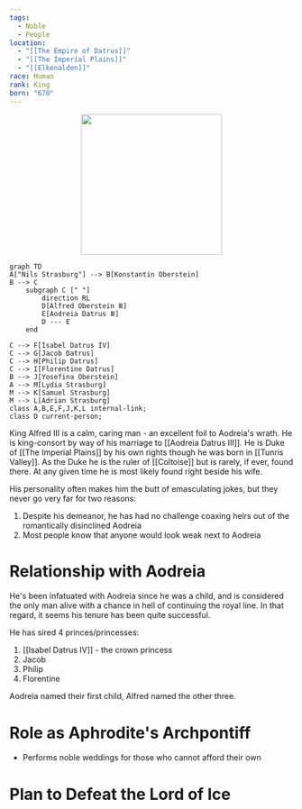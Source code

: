 ```yaml
---
tags:
  - Noble
  - People
location:
  - "[[The Empire of Datrus]]"
  - "[[The Imperial Plains]]"
  - "[[Elkenalden]]"
race: Human
rank: King
born: "670"
---
```

<p style="text-align:center;"><img src="https://foundry-vtt-kb.s3.us-east-2.amazonaws.com/Images/Tokens/NPCs/Nobles/Duke%20Alfred%20III%203.png" width="250" height="250"></p>

```mermaid
graph TD
A["Nils Strasburg"] --> B[Konstantin Oberstein]
B --> C
	subgraph C [" "]
		direction RL
		D[Alfred Oberstein Ⅲ]
		E[Aodreia Datrus Ⅲ]
		D --- E
	end

C --> F[Isabel Datrus IV]
C --> G[Jacob Datrus]
C --> H[Philip Datrus]
C --> I[Florentine Datrus]
B --> J[Yosefina Oberstein]
A --> M[Lydia Strasburg]
M --> K[Samuel Strasburg]
M --> L[Adrian Strasburg]
class A,B,E,F,J,K,L internal-link;
class D current-person;
```

King Alfred Ⅲ is a calm, caring man - an excellent foil to Aodreia's wrath. He is king-consort by way of his marriage to [[Aodreia Datrus Ⅲ]]. He is Duke of [[The Imperial Plains]] by his own rights though he was born in [[Tunris Valley]]. As the Duke he is the ruler of [[Coltoise]] but is rarely, if ever, found there. At any given time he is most likely found right beside his wife.

His personality often makes him the butt of emasculating jokes, but they never go very far for two reasons:

1. Despite his demeanor, he has had no challenge coaxing heirs out of the romantically disinclined Aodreia
2. Most people know that anyone would look weak next to Aodreia

# Relationship with Aodreia
He's been infatuated with Aodreia since he was a child, and is considered the only man alive with a chance in hell of continuing the royal line. In that regard, it seems his tenure has been quite successful.

He has sired 4 princes/princesses:

1. [[Isabel Datrus IV]] - the crown princess
2. Jacob
3. Philip
4. Florentine

Aodreia named their first child, Alfred named the other three.
# Role as Aphrodite's Archpontiff

- Performs noble weddings for those who cannot afford their own
# Plan to Defeat the Lord of Ice